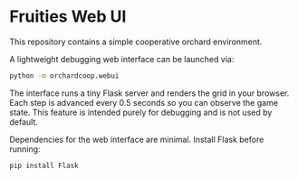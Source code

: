 # Fruities Web UI

This repository contains a simple cooperative orchard environment.

A lightweight debugging web interface can be launched via:

```bash
python -m orchardcoop.webui
```

The interface runs a tiny Flask server and renders the grid in your browser.
Each step is advanced every 0.5 seconds so you can observe the game state.
This feature is intended purely for debugging and is not used by default.

Dependencies for the web interface are minimal. Install Flask before running:

```bash
pip install Flask
```
